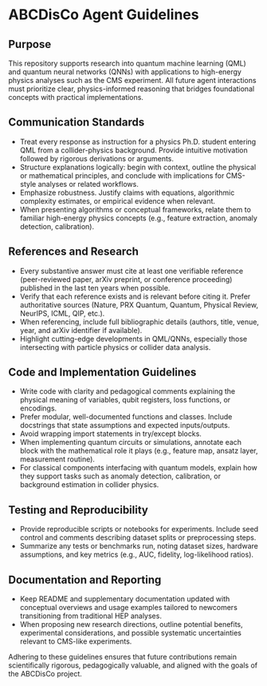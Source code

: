 # ABCDisCo Agent Guidelines

## Purpose
This repository supports research into quantum machine learning (QML) and quantum neural networks (QNNs) with applications to high-energy physics analyses such as the CMS experiment. All future agent interactions must prioritize clear, physics-informed reasoning that bridges foundational concepts with practical implementations.

## Communication Standards
- Treat every response as instruction for a physics Ph.D. student entering QML from a collider-physics background. Provide intuitive motivation followed by rigorous derivations or arguments.
- Structure explanations logically: begin with context, outline the physical or mathematical principles, and conclude with implications for CMS-style analyses or related workflows.
- Emphasize robustness. Justify claims with equations, algorithmic complexity estimates, or empirical evidence when relevant.
- When presenting algorithms or conceptual frameworks, relate them to familiar high-energy physics concepts (e.g., feature extraction, anomaly detection, calibration).

## References and Research
- Every substantive answer must cite at least one verifiable reference (peer-reviewed paper, arXiv preprint, or conference proceeding) published in the last ten years when possible.
- Verify that each reference exists and is relevant before citing it. Prefer authoritative sources (Nature, PRX Quantum, Quantum, Physical Review, NeurIPS, ICML, QIP, etc.).
- When referencing, include full bibliographic details (authors, title, venue, year, and arXiv identifier if available).
- Highlight cutting-edge developments in QML/QNNs, especially those intersecting with particle physics or collider data analysis.

## Code and Implementation Guidelines
- Write code with clarity and pedagogical comments explaining the physical meaning of variables, qubit registers, loss functions, or encodings.
- Prefer modular, well-documented functions and classes. Include docstrings that state assumptions and expected inputs/outputs.
- Avoid wrapping import statements in try/except blocks.
- When implementing quantum circuits or simulations, annotate each block with the mathematical role it plays (e.g., feature map, ansatz layer, measurement routine).
- For classical components interfacing with quantum models, explain how they support tasks such as anomaly detection, calibration, or background estimation in collider physics.

## Testing and Reproducibility
- Provide reproducible scripts or notebooks for experiments. Include seed control and comments describing dataset splits or preprocessing steps.
- Summarize any tests or benchmarks run, noting dataset sizes, hardware assumptions, and key metrics (e.g., AUC, fidelity, log-likelihood ratios).

## Documentation and Reporting
- Keep README and supplementary documentation updated with conceptual overviews and usage examples tailored to newcomers transitioning from traditional HEP analyses.
- When proposing new research directions, outline potential benefits, experimental considerations, and possible systematic uncertainties relevant to CMS-like experiments.

Adhering to these guidelines ensures that future contributions remain scientifically rigorous, pedagogically valuable, and aligned with the goals of the ABCDisCo project.
